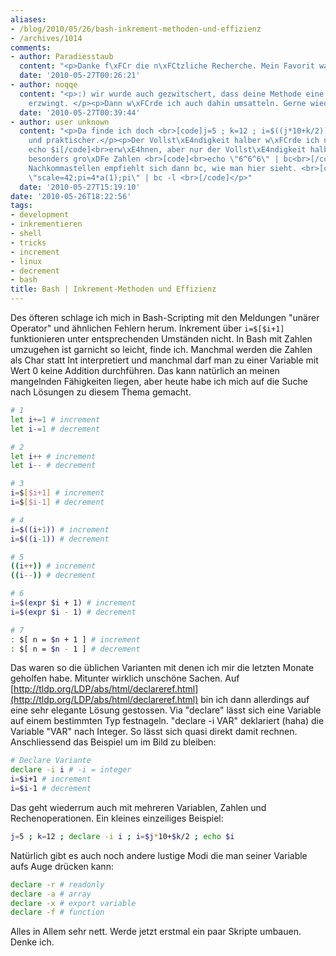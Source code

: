 ```yaml
---
aliases:
- /blog/2010/05/26/bash-inkrement-methoden-und-effizienz
- /archives/1014
comments:
- author: Paradiesstaub
  content: "<p>Danke f\xFCr die n\xFCtzliche Recherche. Mein Favorit war bisher ((i++)).</p>"
  date: '2010-05-27T00:26:21'
- author: noqqe
  content: "<p>:) wir wurde auch gezwitschert, dass deine Methode eine Integer-Variable
    erzwingt. </p><p>Dann w\xFCrde ich auch dahin umsatteln. Gerne wieder.</p>"
  date: '2010-05-27T00:39:44'
- author: user unknown
  content: "<p>Da finde ich doch <br>[code]j=5 ; k=12 ; i=$((j*10+k/2)); echo $i<br>[/code]<br>k\xFCrzer
    und praktischer.</p><p>Der Vollst\xE4ndigkeit halber w\xFCrde ich noch [code]<br>((i+=1));
    echo $i[/code]<br>erw\xE4hnen, aber nur der Vollst\xE4ndigkeit halber. </p><p>F\xFCr
    besonders gro\xDFe Zahlen <br>[code]<br>echo \"6^6^6\" | bc<br>[/code]<br>und
    Nachkommastellen empfiehlt sich dann bc, wie man hier sieht. <br>[code]<br>echo
    \"scale=42;pi=4*a(1);pi\" | bc -l <br>[/code]</p>"
  date: '2010-05-27T15:19:10'
date: '2010-05-26T18:22:56'
tags:
- development
- inkrementieren
- shell
- tricks
- increment
- linux
- decrement
- bash
title: Bash | Inkrement-Methoden und Effizienz
---
```


Des öfteren schlage ich mich in Bash-Scripting mit den Meldungen "unärer
Operator" und ähnlichen Fehlern herum. Inkrement über `i=$[$i+1]`
funktionieren unter entsprechenden Umständen nicht. In Bash mit Zahlen
umzugehen ist garnicht so leicht, finde ich. Manchmal werden die Zahlen als
Char statt Int interpretiert und manchmal darf man zu einer Variable mit
Wert 0 keine Addition durchführen. Das kann natürlich an meinen mangelnden
Fähigkeiten liegen, aber heute habe ich mich auf die Suche nach Lösungen zu
diesem Thema gemacht.

``` bash
# 1
let i+=1 # increment
let i-=1 # decrement
```

``` bash
# 2
let i++ # increment
let i-- # decrement
```

``` bash
# 3
i=$[$i+1] # increment
i=$[$i-1] # decrement
```

``` bash
# 4
i=$((i+1)) # increment
i=$((i-1)) # decrement
```

``` bash
# 5
((i++)) # increment
((i--)) # decrement
```

``` bash
# 6
i=$(expr $i + 1) # increment
i=$(expr $i - 1) # decrement
```

``` bash
# 7
: $[ n = $n + 1 ] # increment
: $[ n = $n - 1 ] # decrement
```

Das waren so die üblichen Varianten mit denen ich mir die letzten Monate
geholfen habe. Mitunter wirklich unschöne Sachen. Auf
[http://tldp.org/LDP/abs/html/declareref.html](http://tldp.org/LDP/abs/html/declareref.html)
bin ich dann allerdings auf eine sehr elegante Lösung gestossen. Via
"declare" lässt sich eine Variable auf einem bestimmten Typ festnageln.
"declare -i VAR" deklariert (haha) die Variable "VAR" nach Integer. So
lässt sich quasi direkt damit rechnen. Anschliessend das Beispiel um im
Bild zu bleiben:

``` bash
# Declare Variante
declare -i i # -i = integer
i=$i+1 # increment
i=$i-1 # decrement
```

Das geht wiederrum auch mit mehreren Variablen, Zahlen und
Rechenoperationen. Ein kleines einzeiliges Beispiel:

``` bash
j=5 ; k=12 ; declare -i i ; i=$j*10+$k/2 ; echo $i
```

Natürlich gibt es auch noch andere lustige Modi die man seiner Variable
aufs Auge drücken kann:

``` bash
declare -r # readonly
declare -a # array
declare -x # export variable
declare -f # function
```

Alles in Allem sehr nett. Werde jetzt erstmal ein paar Skripte umbauen.
Denke ich.
